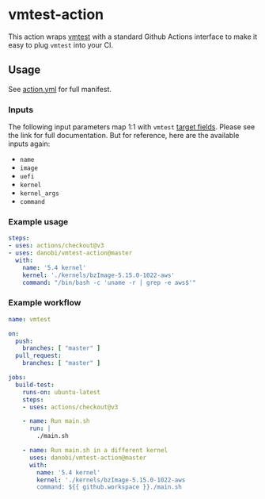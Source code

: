 # vmtest-action

This action wraps [vmtest][0] with a standard Github Actions interface to make
it easy to plug `vmtest` into your CI.

## Usage

See [action.yml][1] for full manifest.

### Inputs

The following input parameters map 1:1 with `vmtest` [target fields][2].
Please see the link for full documentation. But for reference, here are the
available inputs again:

* `name`
* `image`
* `uefi`
* `kernel`
* `kernel_args`
* `command`

### Example usage

```yaml
steps:
- uses: actions/checkout@v3
- uses: danobi/vmtest-action@master
  with:
    name: '5.4 kernel'
    kernel: './kernels/bzImage-5.15.0-1022-aws'
    command: "/bin/bash -c 'uname -r | grep -e aws$'"
```

### Example workflow

```yaml
name: vmtest

on:
  push:
    branches: [ "master" ]
  pull_request:
    branches: [ "master" ]

jobs:
  build-test:
    runs-on: ubuntu-latest
    steps:
    - uses: actions/checkout@v3

    - name: Run main.sh
      run: |
        ./main.sh

    - name: Run main.sh in a different kernel
      uses: danobi/vmtest-action@master
      with:
        name: '5.4 kernel'
        kernel: './kernels/bzImage-5.15.0-1022-aws
        command: ${{ github.workspace }}./main.sh
```

[0]: https://github.com/danobi/vmtest
[1]: ./action.yml
[2]: https://github.com/danobi/vmtest#target
